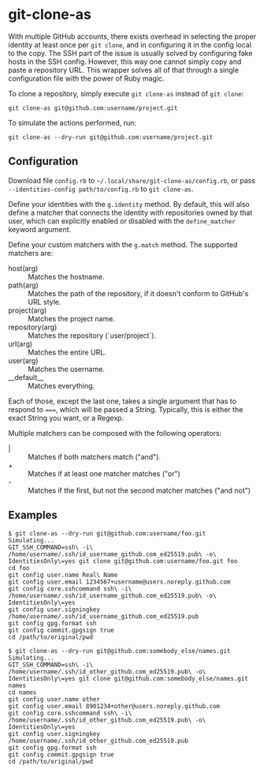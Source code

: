 # git-clone-as
With multiple GitHub accounts, there exists overhead in selecting the proper identity at least once per `git clone`, and in configuring it in the config local to the copy. The SSH part of the issue is usually solved by configuring fake hosts in the SSH config. However, this way one cannot simply copy and paste a repository URL. This wrapper solves all of that through a single configuration file with the power of Ruby magic.

To clone a repository, simply execute `git clone-as` instead of `git clone`:
```
git clone-as git@github.com:username/project.git
```
To simulate the actions performed, run:
```
git clone-as --dry-run git@github.com:username/project.git
```
## Configuration
Download file `config.rb` to `~/.local/share/git-clone-as/config.rb`, or pass `--identities-config path/to/config.rb` to `git clone-as`.

Define your identities with the `g.identity` method. By default, this will also define a matcher that connects the identity with repositories owned by that user, which can explicitly enabled or disabled with the `define_matcher` keyword argument.

Define your custom matchers with the `g.match` method. The supported matchers are:
<dl>
  <dt>host(arg)</dt>
  <dd>Matches the hostname.</dd>
  <dt>path(arg)</dt>
  <dd>Matches the path of the repository, if it doesn't conform to GitHub's URL style.</dd>
  <dt>project(arg)</dt>
  <dd>Matches the project name.</dd>
  <dt>repository(arg)</dt>
  <dd>Matches the repository (`user/project`).</dd>
  <dt>url(arg)</dt>
  <dd>Matches the entire URL.</dd>
  <dt>user(arg)</dt>
  <dd>Matches the username.</dd>
  <dt>__default__</dt>
  <dd>Matches everything.</dd>
</dl>
Each of those, except the last one, takes a single argument that has to respond to <code>===</code>, which will be passed a String. Typically, this is either the exact String you want, or a Regexp.

Multiple matchers can be composed with the following operators:
<dl>
  <dt>|</dt>
  <dd>Matches if both matchers match ("and").</dd>
  <dt>+</dt>
  <dd>Matches if at least one matcher matches ("or")</dd>
  <dt>-</dt>
  <dd>Matches if the first, but not the second matcher matches ("and not")</dd>
</dl>

## Examples
```
$ git clone-as --dry-run git@github.com:username/foo.git
Simulating...
GIT_SSH_COMMAND=ssh\ -i\ /home/username/.ssh/id_username_github.com_ed25519.pub\ -o\ IdentitiesOnly\=yes git clone git@github.com:username/foo.git foo
cd foo
git config user.name Real\ Name
git config user.email 1234567+username@users.noreply.github.com
git config core.sshcommand ssh\ -i\ /home/username/.ssh/id_username_github.com_ed25519.pub\ -o\ IdentitiesOnly\=yes
git config user.signingkey /home/username/.ssh/id_username_github.com_ed25519.pub
git config gpg.format ssh
git config commit.gpgsign true
cd /path/to/original/pwd
```
```
$ git clone-as --dry-run git@github.com:somebody_else/names.git
Simulating...
GIT_SSH_COMMAND=ssh\ -i\ /home/username/.ssh/id_other_github.com_ed25519.pub\ -o\ IdentitiesOnly\=yes git clone git@github.com:somebody_else/names.git names
cd names
git config user.name other
git config user.email 8901234+other@users.noreply.github.com
git config core.sshcommand ssh\ -i\ /home/username/.ssh/id_other_github.com_ed25519.pub\ -o\ IdentitiesOnly\=yes
git config user.signingkey /home/username/.ssh/id_other_github.com_ed25519.pub
git config gpg.format ssh
git config commit.gpgsign true
cd /path/to/original/pwd
```
